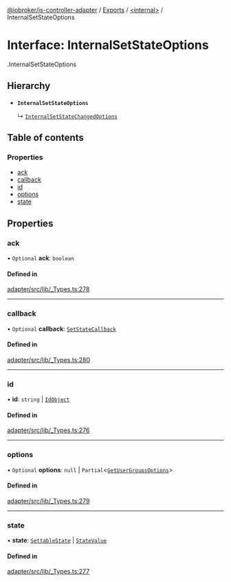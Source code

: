 [@iobroker/js-controller-adapter](../README.md) / [Exports](../modules.md) / [<internal\>](../modules/internal_.md) / InternalSetStateOptions

# Interface: InternalSetStateOptions

[<internal>](../modules/internal_.md).InternalSetStateOptions

## Hierarchy

- **`InternalSetStateOptions`**

  ↳ [`InternalSetStateChangedOptions`](internal_.InternalSetStateChangedOptions.md)

## Table of contents

### Properties

- [ack](internal_.InternalSetStateOptions.md#ack)
- [callback](internal_.InternalSetStateOptions.md#callback)
- [id](internal_.InternalSetStateOptions.md#id)
- [options](internal_.InternalSetStateOptions.md#options)
- [state](internal_.InternalSetStateOptions.md#state)

## Properties

### ack

• `Optional` **ack**: `boolean`

#### Defined in

[adapter/src/lib/_Types.ts:278](https://github.com/ioBroker/ioBroker.js-controller/blob/c507341d/packages/adapter/src/lib/_Types.ts#L278)

___

### callback

• `Optional` **callback**: [`SetStateCallback`](../modules/internal_.md#setstatecallback)

#### Defined in

[adapter/src/lib/_Types.ts:280](https://github.com/ioBroker/ioBroker.js-controller/blob/c507341d/packages/adapter/src/lib/_Types.ts#L280)

___

### id

• **id**: `string` \| [`IdObject`](internal_.IdObject.md)

#### Defined in

[adapter/src/lib/_Types.ts:276](https://github.com/ioBroker/ioBroker.js-controller/blob/c507341d/packages/adapter/src/lib/_Types.ts#L276)

___

### options

• `Optional` **options**: ``null`` \| `Partial`<[`GetUserGroupsOptions`](internal_.GetUserGroupsOptions.md)\>

#### Defined in

[adapter/src/lib/_Types.ts:279](https://github.com/ioBroker/ioBroker.js-controller/blob/c507341d/packages/adapter/src/lib/_Types.ts#L279)

___

### state

• **state**: [`SettableState`](../modules/internal_.md#settablestate) \| [`StateValue`](../modules/internal_.md#statevalue)

#### Defined in

[adapter/src/lib/_Types.ts:277](https://github.com/ioBroker/ioBroker.js-controller/blob/c507341d/packages/adapter/src/lib/_Types.ts#L277)

